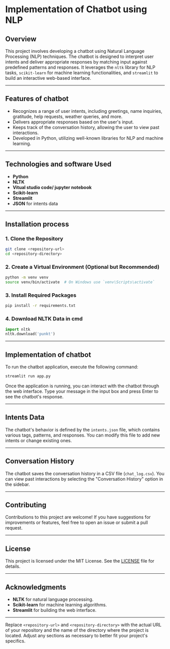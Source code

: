 
# Implementation of Chatbot using NLP

## Overview
This project involves developing a chatbot using Natural Language Processing (NLP) techniques. The chatbot is designed to interpret user intents and deliver appropriate responses by matching input against predefined patterns and responses. It leverages the `nltk` library for NLP tasks, `scikit-learn` for machine learning functionalities, and `streamlit` to build an interactive web-based interface.

---

## Features of chatbot
- Recognizes a range of user intents, including greetings, name inquiries, gratitude, help requests, weather queries, and more.
- Delivers appropriate responses based on the user's input.
- Keeps track of the conversation history, allowing the user to view past interactions.
- Developed in Python, utilizing well-known libraries for NLP and machine learning.

---

## Technologies and software Used
- **Python**
- **NLTK**
- **Vitual studio code/ jupyter notebook**
- **Scikit-learn**
- **Streamlit**
- **JSON** for intents data

---

## Installation process

### 1. Clone the Repository
```bash
git clone <repository-url>
cd <repository-directory>
```

### 2. Create a Virtual Environment (Optional but Recommended)
```bash
python -m venv venv
source venv/bin/activate  # On Windows use `venv\Scripts\activate`
```

### 3. Install Required Packages
```bash
pip install -r requirements.txt
```

### 4. Download NLTK Data in cmd
```python
import nltk
nltk.download('punkt')
```

---

## Implementation of chatbot
To run the chatbot application, execute the following command:
```bash
streamlit run app.py
```

Once the application is running, you can interact with the chatbot through the web interface. Type your message in the input box and press Enter to see the chatbot's response.

---

## Intents Data
The chatbot's behavior is defined by the `intents.json` file, which contains various tags, patterns, and responses. You can modify this file to add new intents or change existing ones.

---

## Conversation History
The chatbot saves the conversation history in a CSV file (`chat_log.csv`). You can view past interactions by selecting the "Conversation History" option in the sidebar.

---

## Contributing
Contributions to this project are welcome! If you have suggestions for improvements or features, feel free to open an issue or submit a pull request.

---

## License
This project is licensed under the MIT License. See the [LICENSE](LICENSE) file for details.

---

## Acknowledgments
- **NLTK** for natural language processing.
- **Scikit-learn** for machine learning algorithms.
- **Streamlit** for building the web interface.

---

Replace `<repository-url>` and `<repository-directory>` with the actual URL of your repository and the name of the directory where the project is located. Adjust any sections as necessary to better fit your project's specifics.
